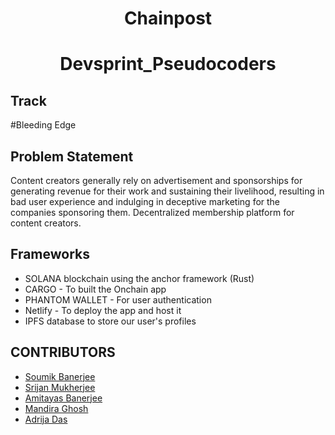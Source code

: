 <h1 align='center'>Chainpost</h1>
<h1 align='center'>Devsprint_Pseudocoders</h1>

## Track

#Bleeding Edge

## Problem Statement

Content creators generally rely on advertisement and sponsorships for generating revenue for their work and sustaining their livelihood, resulting in bad user experience and indulging in deceptive marketing for the companies sponsoring them. Decentralized membership platform for content creators.

## Frameworks

- SOLANA blockchain using the anchor framework (Rust)
- CARGO - To built the Onchain app  
- PHANTOM WALLET - For user authentication
- Netlify - To deploy the app and host it
- IPFS database to store our user's profiles

## CONTRIBUTORS 
* [Soumik Banerjee](https://github.com/devsob003)
* [Srijan Mukherjee](https://github.com/srijanmukherjee)
* [Amitayas Banerjee](https://github.com/amitayas)
* [Mandira Ghosh](https://github.com/mandiraghosh783)
* [Adrija Das](https://github.com/Adrija2021)

